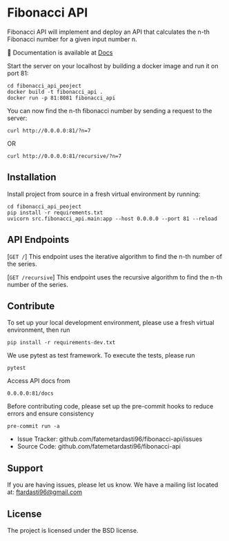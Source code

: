 
Fibonacci API
========

Fibonacci API will implement and deploy an API that calculates the n-th Fibonacci number
for a given input number n.

📖 Documentation is available at [Docs](https://fatemetardasti96.github.io/fibonacci-api/)


Start the server on your localhost by building a docker image and run it on port 81:

    cd fibonacci_api_peoject
    docker build -t fibonacci_api .
    docker run -p 81:8081 fibonacci_api

You can now find the n-th fibonacci number by sending a request to the server:

    curl http://0.0.0.0:81/?n=7

OR

    curl http://0.0.0.0:81/recursive/?n=7


Installation
------------

Install project from source in a fresh virtual environment by running:

    cd fibonacci_api_peoject
    pip install -r requirements.txt
    uvicorn src.fibonacci_api.main:app --host 0.0.0.0 --port 81 --reload

API Endpoints
-------------
[`GET /`] This endpoint uses the iterative algorithm to find the n-th number of the series.

[`GET /recursive`] This endpoint uses the recursive algorithm to find the n-th number of the series.


Contribute
----------
To set up your local development environment, please use a fresh virtual environment,
then run

    pip install -r requirements-dev.txt

We use pytest as test framework. To execute the tests, please run

    pytest

Access API docs from

    0.0.0.0:81/docs

Before contributing code, please set up the pre-commit hooks to reduce errors
and ensure consistency

    pre-commit run -a

- Issue Tracker: github.com/fatemetardasti96/fibonacci-api/issues
- Source Code: github.com/fatemetardasti96/fibonacci-api

Support
-------

If you are having issues, please let us know.
We have a mailing list located at: ftardasti96@gmail.com

License
-------

The project is licensed under the BSD license.

